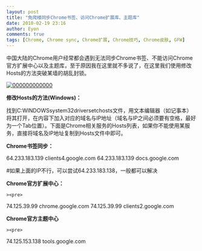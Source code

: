 ```yaml
---
layout: post
title: "免爬楼同步Chrome书签、访问Chrome扩展库、主题库"
date: 2010-02-19 23:16
author: Eyon
comments: true
tags: [Chrome, Chrome sync, Chrome扩展, Chrome技巧, Chrome皮肤, GFW]
---
```

中国大陆的Chrome用户经常都会遇到无法同步Chrome书签、不能访问Chrome官方扩展中心以及主题库，至于原因我在这里就不多说了，在这里我们使用修改Hosts的方法突破某墙的胡乱封锁。

<a href="http://img.chromi.org/2010/02/000000000000.png">![](http://img.chromi.org/2010/02/000000000000.png "000000000000")</a>

**修改Hosts的方法(Windows)：**

找到C:WINDOWSsystem32driversetchosts文件，用文本编辑器（如记事本）将其打开，在内容下加入对应的域名与IP地址（域名与IP之间必须要有空格，最好为一个Tab位置）。下面是Chrome相关服务的Hosts列表，如果你不能使用某服务，直接将域名及IP地址复制到Hosts文件中即可。

**Chrome书签同步：**



>


64.233.183.139    clients4.google.com
64.233.183.139    docs.google.com

#如果上面的IP不行，可以尝试64.233.183.138，一般都可以解决
</pre>
    
    

**Chrome官方扩展中心：**


    
    ><pre>
74.125.39.99 chrome.google.com
74.125.39.99 clients2.google.com
</pre>
    
    

**Chrome官方主题中心**


    
    ><pre>
74.125.153.138    tools.google.com




